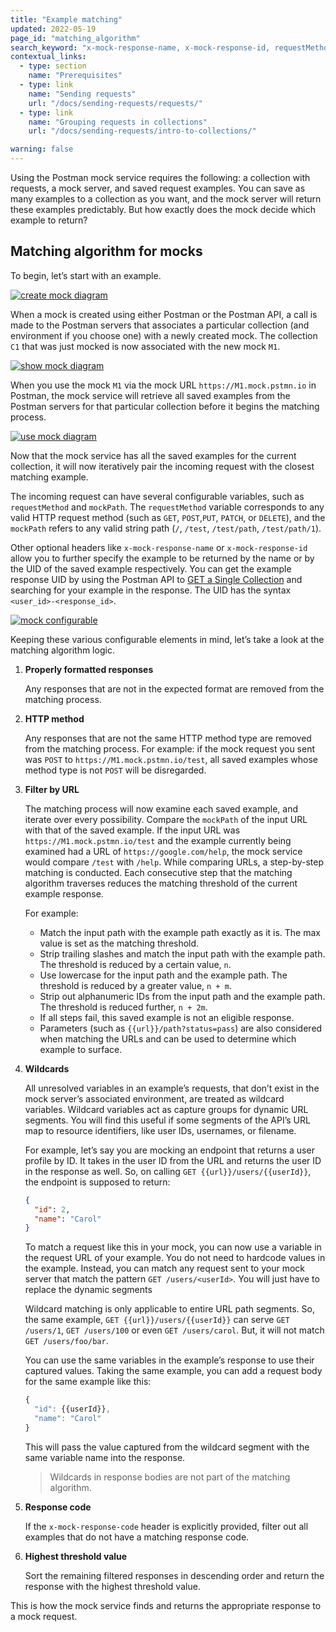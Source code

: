 ```yaml
---
title: "Example matching"
updated: 2022-05-19
page_id: "matching_algorithm"
search_keyword: "x-mock-response-name, x-mock-response-id, requestMethod, mockPath"
contextual_links:
  - type: section
    name: "Prerequisites"
  - type: link
    name: "Sending requests"
    url: "/docs/sending-requests/requests/"
  - type: link
    name: "Grouping requests in collections"
    url: "/docs/sending-requests/intro-to-collections/"

warning: false
---
```


Using the Postman mock service requires the following: a collection with requests, a mock server, and saved request examples. You can save as many examples to a collection as you want, and the mock server will return these examples predictably. But how exactly does the mock decide which example to return?

## Matching algorithm for mocks

To begin, let’s start with an example.

[![create mock diagram](https://assets.postman.com/postman-docs/create-mock-v9.jpg)](https://assets.postman.com/postman-docs/create-mock-v9.jpg)

When a mock is created using either Postman or the Postman API, a call is made to the Postman servers that associates a particular collection (and environment if you choose one) with a newly created mock. The collection `C1` that was just mocked is now associated with the new mock `M1`.

[![show mock diagram](https://assets.postman.com/postman-docs/show-mock-v9.jpg)](https://assets.postman.com/postman-docs/show-mock-v9.jpg)

When you use the mock `M1` via the mock URL `https://M1.mock.pstmn.io` in Postman, the mock service will retrieve all saved examples from the Postman servers for that particular collection before it begins the matching process.

[![use mock diagram](https://assets.postman.com/postman-docs/use-mock-v9.jpg)](https://assets.postman.com/postman-docs/use-mock-v9.jpg)

Now that the mock service has all the saved examples for the current collection, it will now iteratively pair the incoming request with the closest matching example.

The incoming request can have several configurable variables, such as `requestMethod` and `mockPath`. The `requestMethod` variable corresponds to any valid HTTP request method (such as `GET`, `POST`,`PUT`, `PATCH`, or `DELETE`), and the `mockPath` refers to any valid string path (`/`, `/test`, `/test/path`, `/test/path/1`).

Other optional headers like `x-mock-response-name` or `x-mock-response-id` allow you to further specify the example to be returned by the name or by the UID of the saved example respectively. You can get the example response UID by using the Postman API to [GET a Single Collection](https://docs.api.getpostman.com/#647806d5-492a-eded-1df6-6529b5dc685c) and searching for your example in the response. The UID has the syntax `<user_id>-<response_id>`.

[![mock configurable](https://assets.postman.com/postman-docs/mock_configurable.png)](https://assets.postman.com/postman-docs/mock_configurable.png)

Keeping these various configurable elements in mind, let’s take a look at the matching algorithm logic.

1. **Properly formatted responses**

   Any responses that are not in the expected format are removed from the matching process.

2. **HTTP method**

   Any responses that are not the same HTTP method type are removed from the matching process. For example: if the mock request you sent was `POST` to `https://M1.mock.pstmn.io/test`, all saved examples whose method type is not `POST` will be disregarded.

3. **Filter by URL**

   The matching process will now examine each saved example, and iterate over every possibility. Compare the `mockPath` of the input URL with that of the saved example. If the input URL was `https://M1.mock.pstmn.io/test` and the example currently being examined had a URL of `https://google.com/help`, the mock service would compare `/test` with `/help`. While comparing URLs, a step-by-step matching is conducted. Each consecutive step that the matching algorithm traverses reduces the matching threshold of the current example response.

   For example:

   * Match the input path with the example path exactly as it is. The max value is set as the matching threshold.
   * Strip trailing slashes and match the input path with the example path. The threshold is reduced by a certain value, `n`.
   * Use lowercase for the input path and the example path. The threshold is reduced by a greater value, `n + m`.
   * Strip out alphanumeric IDs from the input path and the example path. The threshold is reduced further, `n + 2m`.
   * If all steps fail, this saved example is not an eligible response.
   * Parameters (such as `{{url}}/path?status=pass`) are also considered when matching the URLs and can be used to determine which example to surface.

4. **Wildcards**

    All unresolved variables in an example’s requests, that don’t exist in the mock server’s associated environment, are treated as  wildcard variables. Wildcard variables act as capture groups for dynamic URL segments. You will find this useful if some segments of the API’s URL map to resource identifiers, like user IDs, usernames, or filename.

    For example, let’s say you are mocking an endpoint that returns a user profile by ID. It takes in the user ID from the URL and returns the user ID in the response as well. So, on calling `GET {{url}}/users/{{userId}}`, the endpoint is supposed to return:

    ```json
    {
      "id": 2,
      "name": "Carol"
    }
    ```

    To match a request like this in your mock, you can now use a variable in the request URL of your example. You do not need to hardcode values in the example. Instead, you can match any request sent to your mock server that match the pattern `GET /users/<userId>`. You will just have to replace the dynamic segments

    Wildcard matching is only applicable to entire URL path segments. So, the same example, `GET {{url}}/users/{{userId}}` can serve `GET /users/1`, `GET /users/100` or even `GET /users/carol`. But, it will not match `GET /users/foo/bar`.

    You can use the same variables in the example’s response to use their captured values. Taking the same example, you can add a request body for the same example like this:

    ```js
    {
      "id": {{userId}},
      "name": "Carol"
    }
    ```

    This will pass the value captured from the wildcard segment with the same variable name into the response.

    > Wildcards in response bodies are not part of the matching algorithm.

5. **Response code**

   If the `x-mock-response-code` header is explicitly provided, filter out all examples that do not have a matching response code.

6. **Highest threshold value**

   Sort the remaining filtered responses in descending order and return the response with the highest threshold value.

This is how the mock service finds and returns the appropriate response to a mock request.
